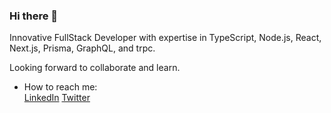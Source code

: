 ### Hi there 👋

<!--
**gramo37/gramo37** is a ✨ _special_ ✨ repository because its `README.md` (this file) appears on your GitHub profile.

Here are some ideas to get you started:

- 🔭 I’m currently working on ...
- 🌱 I’m currently learning ...
- 👯 I’m looking to collaborate on ...
- 🤔 I’m looking for help with ...
- 💬 Ask me about ...
- 📫 How to reach me: ...
- 😄 Pronouns: ...
- ⚡ Fun fact: ...
-->
Innovative FullStack Developer with expertise in TypeScript, Node.js, React, Next.js, Prisma, GraphQL, and trpc.

Looking forward to collaborate and learn.

- How to reach me: <br />
[LinkedIn](https://www.linkedin.com/in/prasanna-gramopadhye-1791701b9/)  [Twitter](https://twitter.com/gramopadhye37)
